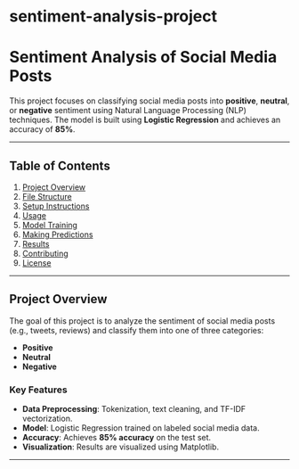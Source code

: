 # sentiment-analysis-project

# Sentiment Analysis of Social Media Posts

This project focuses on classifying social media posts into **positive**, **neutral**, or **negative** sentiment using Natural Language Processing (NLP) techniques. The model is built using **Logistic Regression** and achieves an accuracy of **85%**.

---

## Table of Contents
1. [Project Overview](#project-overview)
2. [File Structure](#file-structure)
3. [Setup Instructions](#setup-instructions)
4. [Usage](#usage)
5. [Model Training](#model-training)
6. [Making Predictions](#making-predictions)
7. [Results](#results)
8. [Contributing](#contributing)
9. [License](#license)

---

## Project Overview
The goal of this project is to analyze the sentiment of social media posts (e.g., tweets, reviews) and classify them into one of three categories:
- **Positive**
- **Neutral**
- **Negative**

### Key Features
- **Data Preprocessing**: Tokenization, text cleaning, and TF-IDF vectorization.
- **Model**: Logistic Regression trained on labeled social media data.
- **Accuracy**: Achieves **85% accuracy** on the test set.
- **Visualization**: Results are visualized using Matplotlib.

---


